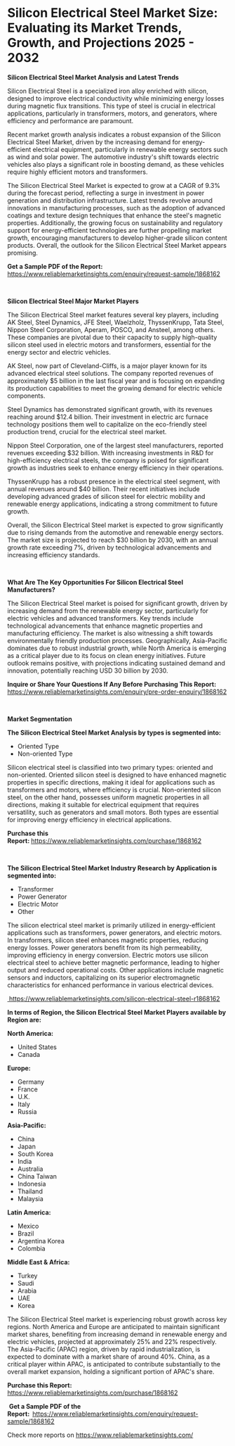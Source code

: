 <p><h1>Silicon Electrical Steel Market Size: Evaluating its Market Trends, Growth, and Projections 2025 - 2032</h1></p><p><strong>Silicon Electrical Steel Market Analysis and Latest Trends</strong></p>
<p><p>Silicon Electrical Steel is a specialized iron alloy enriched with silicon, designed to improve electrical conductivity while minimizing energy losses during magnetic flux transitions. This type of steel is crucial in electrical applications, particularly in transformers, motors, and generators, where efficiency and performance are paramount.</p><p>Recent market growth analysis indicates a robust expansion of the Silicon Electrical Steel Market, driven by the increasing demand for energy-efficient electrical equipment, particularly in renewable energy sectors such as wind and solar power. The automotive industry's shift towards electric vehicles also plays a significant role in boosting demand, as these vehicles require highly efficient motors and transformers.</p><p>The Silicon Electrical Steel Market is expected to grow at a CAGR of 9.3% during the forecast period, reflecting a surge in investment in power generation and distribution infrastructure. Latest trends revolve around innovations in manufacturing processes, such as the adoption of advanced coatings and texture design techniques that enhance the steel's magnetic properties. Additionally, the growing focus on sustainability and regulatory support for energy-efficient technologies are further propelling market growth, encouraging manufacturers to develop higher-grade silicon content products. Overall, the outlook for the Silicon Electrical Steel Market appears promising.</p></p>
<p><strong>Get a Sample PDF of the Report:&nbsp;</strong> <a href="https://www.reliablemarketinsights.com/enquiry/request-sample/1868162?utm_campaign=2231&utm_medium=2&utm_source=Github&utm_content=ia&utm_term=30012025&utm_id=silicon-electrical-steel">https://www.reliablemarketinsights.com/enquiry/request-sample/1868162</a></p>
<p>&nbsp;</p>
<p><strong>Silicon Electrical Steel Major Market Players</strong></p>
<p><p>The Silicon Electrical Steel market features several key players, including AK Steel, Steel Dynamics, JFE Steel, Waelzholz, ThyssenKrupp, Tata Steel, Nippon Steel Corporation, Aperam, POSCO, and Ansteel, among others. These companies are pivotal due to their capacity to supply high-quality silicon steel used in electric motors and transformers, essential for the energy sector and electric vehicles.</p><p>AK Steel, now part of Cleveland-Cliffs, is a major player known for its advanced electrical steel solutions. The company reported revenues of approximately $5 billion in the last fiscal year and is focusing on expanding its production capabilities to meet the growing demand for electric vehicle components.</p><p>Steel Dynamics has demonstrated significant growth, with its revenues reaching around $12.4 billion. Their investment in electric arc furnace technology positions them well to capitalize on the eco-friendly steel production trend, crucial for the electrical steel market.</p><p>Nippon Steel Corporation, one of the largest steel manufacturers, reported revenues exceeding $32 billion. With increasing investments in R&D for high-efficiency electrical steels, the company is poised for significant growth as industries seek to enhance energy efficiency in their operations.</p><p>ThyssenKrupp has a robust presence in the electrical steel segment, with annual revenues around $40 billion. Their recent initiatives include developing advanced grades of silicon steel for electric mobility and renewable energy applications, indicating a strong commitment to future growth.</p><p>Overall, the Silicon Electrical Steel market is expected to grow significantly due to rising demands from the automotive and renewable energy sectors. The market size is projected to reach $30 billion by 2030, with an annual growth rate exceeding 7%, driven by technological advancements and increasing efficiency standards.</p></p>
<p>&nbsp;</p>
<p><strong>What Are The Key Opportunities For Silicon Electrical Steel Manufacturers?</strong></p>
<p><p>The Silicon Electrical Steel market is poised for significant growth, driven by increasing demand from the renewable energy sector, particularly for electric vehicles and advanced transformers. Key trends include technological advancements that enhance magnetic properties and manufacturing efficiency. The market is also witnessing a shift towards environmentally friendly production processes. Geographically, Asia-Pacific dominates due to robust industrial growth, while North America is emerging as a critical player due to its focus on clean energy initiatives. Future outlook remains positive, with projections indicating sustained demand and innovation, potentially reaching USD 30 billion by 2030.</p></p>
<p><strong>Inquire or Share Your Questions If Any Before Purchasing This Report:</strong> <a href="https://www.reliablemarketinsights.com/enquiry/pre-order-enquiry/1868162?utm_campaign=2231&utm_medium=2&utm_source=Github&utm_content=ia&utm_term=30012025&utm_id=silicon-electrical-steel">https://www.reliablemarketinsights.com/enquiry/pre-order-enquiry/1868162</a></p>
<p>&nbsp;</p>
<p><strong>Market Segmentation</strong></p>
<p><strong>The Silicon Electrical Steel Market Analysis by types is segmented into:</strong></p>
<p><ul><li>Oriented Type</li><li>Non-oriented Type</li></ul></p>
<p><p>Silicon electrical steel is classified into two primary types: oriented and non-oriented. Oriented silicon steel is designed to have enhanced magnetic properties in specific directions, making it ideal for applications such as transformers and motors, where efficiency is crucial. Non-oriented silicon steel, on the other hand, possesses uniform magnetic properties in all directions, making it suitable for electrical equipment that requires versatility, such as generators and small motors. Both types are essential for improving energy efficiency in electrical applications.</p></p>
<p><strong>Purchase this Report:&nbsp;</strong><a href="https://www.reliablemarketinsights.com/purchase/1868162?utm_campaign=2231&utm_medium=2&utm_source=Github&utm_content=ia&utm_term=30012025&utm_id=silicon-electrical-steel">https://www.reliablemarketinsights.com/purchase/1868162</a></p>
<p>&nbsp;</p>
<p><strong>The Silicon Electrical Steel Market Industry Research by Application is segmented into:</strong></p>
<p><ul><li>Transformer</li><li>Power Generator</li><li>Electric Motor</li><li>Other</li></ul></p>
<p><p>The silicon electrical steel market is primarily utilized in energy-efficient applications such as transformers, power generators, and electric motors. In transformers, silicon steel enhances magnetic properties, reducing energy losses. Power generators benefit from its high permeability, improving efficiency in energy conversion. Electric motors use silicon electrical steel to achieve better magnetic performance, leading to higher output and reduced operational costs. Other applications include magnetic sensors and inductors, capitalizing on its superior electromagnetic characteristics for enhanced performance in various electrical devices.</p></p>
<p><a href="https://www.reliablemarketinsights.com/silicon-electrical-steel-r1868162?utm_campaign=2231&utm_medium=2&utm_source=Github&utm_content=ia&utm_term=30012025&utm_id=silicon-electrical-steel">&nbsp;https://www.reliablemarketinsights.com/silicon-electrical-steel-r1868162</a></p>
<p><strong>In terms of Region, the Silicon Electrical Steel Market Players available by Region are:</strong></p>
<p>
    <p> <strong> North America: </strong>
        <ul>
            <li>United States</li>
            <li>Canada</li>
        </ul>
        </p> 
    <p> <strong> Europe: </strong>
        <ul>
            <li>Germany</li>
            <li>France</li>
            <li>U.K.</li>
            <li>Italy</li>
            <li>Russia</li>
        </ul>
        </p> 
    <p> <strong> Asia-Pacific: </strong>
        <ul>
            <li>China</li>
            <li>Japan</li>
            <li>South Korea</li>
            <li>India</li>
            <li>Australia</li>
            <li>China Taiwan</li>
            <li>Indonesia</li>
            <li>Thailand</li>
            <li>Malaysia</li>
        </ul>
        </p> 
    <p> <strong> Latin America: </strong>
        <ul>
            <li>Mexico</li>
            <li>Brazil</li>
            <li>Argentina Korea</li>
            <li>Colombia</li>
        </ul>
        </p> 
    <p> <strong> Middle East & Africa: </strong>
        <ul>
            <li>Turkey</li>
            <li>Saudi</li>
            <li>Arabia</li>
            <li>UAE</li>
            <li>Korea</li>
        </ul>
    </p>
    </p>
<p><p>The Silicon Electrical Steel market is experiencing robust growth across key regions. North America and Europe are anticipated to maintain significant market shares, benefiting from increasing demand in renewable energy and electric vehicles, projected at approximately 25% and 22% respectively. The Asia-Pacific (APAC) region, driven by rapid industrialization, is expected to dominate with a market share of around 40%. China, as a critical player within APAC, is anticipated to contribute substantially to the overall market expansion, holding a significant portion of APAC's share.</p></p>
<p><strong>Purchase this Report: </strong><a href="https://www.reliablemarketinsights.com/purchase/1868162?utm_campaign=2231&utm_medium=2&utm_source=Github&utm_content=ia&utm_term=30012025&utm_id=silicon-electrical-steel">https://www.reliablemarketinsights.com/purchase/1868162</a></p>
<p>&nbsp;<strong>Get a Sample PDF of the Report:&nbsp;&nbsp;</strong><a href="https://www.reliablemarketinsights.com/enquiry/request-sample/1868162?utm_campaign=2231&utm_medium=2&utm_source=Github&utm_content=ia&utm_term=30012025&utm_id=silicon-electrical-steel">https://www.reliablemarketinsights.com/enquiry/request-sample/1868162</a></p>
<p><strong></strong></p>
<p>Check more reports on <a href="https://www.reliablemarketinsights.com/?utm_campaign=2231&utm_medium=2&utm_source=Github&utm_content=ia&utm_term=30012025&utm_id=silicon-electrical-steel">https://www.reliablemarketinsights.com/</a></p>